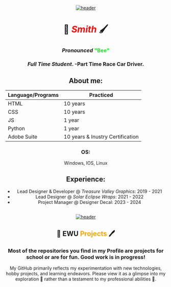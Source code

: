 

<div align="center">

[![header](https://upload.wikimedia.org/wikipedia/commons/6/6a/BEA_text_logo_%281972%29.svg)](https://bsideportfolio.com)

</div>


# <p align="center">🔩 <text style="color:red">_Smith_ </text>🖌</p>

<div align="center">

### _Pronounced_ <span style="color:lime">"Bee"</span>
### *Full Time Student*. -Part Time Race Car Driver.

##  About me: 



| Language/Programs| Practiced |
| ----------- | ----------- |
| HTML | 10 years |
| CSS | 10 years |
| JS | 1 year |
| Python | 1 year |
| Adobe Suite | 10 years & Inustry Certification |

### OS:
 Windows, IOS, Linux


## Experience:
- Lead Designer & Developer @ _Treasure Valley Graphics_:  2019 - 2021
- Lead Designer @ _Solar Eclipse Wraps_: 2021 - 2022 
- Project Manager @ Designer Decal: 2023 - 2024 

</div>

## 


<div align="center">

[![header](https://assets-sports-gcp.thescore.com/basketball/team/1564/small_logo.png)](https://inside.ewu.edu/)

##  📖 EWU <span style="color:orange">Projects</span> 🖊
### Most of the repositories you find in my Profile are projects for school or are for fun. Good work is in progress!

<p>My GitHub primarily reflects my experimentation with new technologies, hobby projects, and learning endeavors. Please view it as a glimpse into my exploration 🧪 rather than a testament to my professional abilities 🦸.</p>
</div>


<!--
**beasmith152/beasmith152** is a ✨ _special_ ✨ repository because its `README.md` (this file) appears on your GitHub profile.

Here are some ideas to get you started:

- 🔭 I’m currently working on ...
- 🌱 I’m currently learning ...
- 👯 I’m looking to collaborate on ...
- 🤔 I’m looking for help with ...
- 💬 Ask me about ...
- 📫 How to reach me: ...
- 😄 Pronouns: ...
- ⚡ Fun fact: ...
-->
